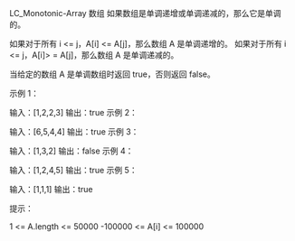 LC_Monotonic-Array
数组 如果数组是单调递增或单调递减的，那么它是单调的。

如果对于所有 i <= j，A[i] <= A[j]，那么数组 A 是单调递增的。 如果对于所有 i <= j，A[i]> = A[j]，那么数组 A 是单调递减的。

当给定的数组 A 是单调数组时返回 true，否则返回 false。

示例 1：

输入：[1,2,2,3] 输出：true 示例 2：

输入：[6,5,4,4] 输出：true 示例 3：

输入：[1,3,2] 输出：false 示例 4：

输入：[1,2,4,5] 输出：true 示例 5：

输入：[1,1,1] 输出：true

提示：

1 <= A.length <= 50000 -100000 <= A[i] <= 100000
